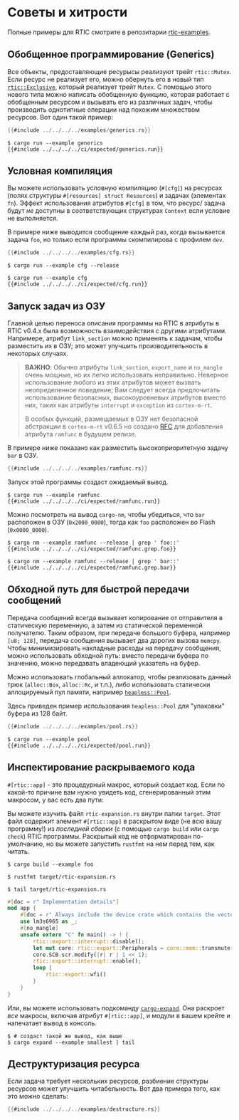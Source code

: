 # Советы и хитрости

Полные примеры для RTIC смотрите в репозитарии [rtic-examples][rtic-examples].

[rtic-examples]: https://github.com/rtic-rs/rtic-examples

## Обобщенное программирование (Generics)

Все объекты, предоставляющие ресурысы реализуют трейт `rtic::Mutex`.
Если ресурс не реализует его, можно обернуть его в новый тип [`rtic::Exclusive`],
который реализует трейт `Mutex`. С помощью этого нового типа
можно написать обобщенную функцию, которая работает с обобщенным ресурсом и
вызывать его из различных задач, чтобы производить однотипные операции над
похожим множеством ресурсов.
Вот один такой пример:

[`rtic::Exclusive`]: ../../../api/rtic/struct.Exclusive.html

``` rust
{{#include ../../../../examples/generics.rs}}
```

``` console
$ cargo run --example generics
{{#include ../../../../ci/expected/generics.run}}
```

## Условная компиляция

Вы можете использовать условную компиляцию (`#[cfg]`) на ресурсах (полях структуры
`#[resources] struct Resources`) и задачах (элементах `fn`).
Эффект использования атрибутов `#[cfg]` в том, что ресурс/ задача
будут *не* доступны в соответствующих структурах `Context` если условие не выполняется.

В примере ниже выводится сообщение каждый раз, когда вызывается задача `foo`, но только
если программы скомпилирова с профилем `dev`.

``` rust
{{#include ../../../../examples/cfg.rs}}
```

``` console
$ cargo run --example cfg --release

$ cargo run --example cfg
{{#include ../../../../ci/expected/cfg.run}}
```

## Запуск задач из ОЗУ

Главной целью переноса описания программы на RTIC в атрибуты в
RTIC v0.4.x была возможность взаимодействия с другими атрибутами.
Напримерe, атрибут `link_section` можно применять к задачам, чтобы разместить
их в ОЗУ; это может улучшить производительность в некоторых случаях.

> **ВАЖНО**: Обычно атрибуты `link_section`, `export_name` и `no_mangle`
> очень мощные, но их легко использовать неправильно. Неверное использование
> любого из этих атрибутов может вызвать неопределенное поведение;
> Вам следует всегда предпочитать использование безопасных, высокоуровневых
> атрибутов вместо них, таких как атрибуты `interrupt` и `exception`
> из `cortex-m-rt`.
>
> В особых функций, размещаемых в ОЗУ нет безопасной абстракции в `cortex-m-rt`
> v0.6.5 но создано [RFC] для добавления атрибута `ramfunc` в будущем релизе.

[RFC]: https://github.com/rust-embedded/cortex-m-rt/pull/100

В примере ниже показано как разместить высокоприоритетную задачу `bar` в ОЗУ.

``` rust
{{#include ../../../../examples/ramfunc.rs}}
```

Запуск этой программы создаст ожидаемый вывод.

``` console
$ cargo run --example ramfunc
{{#include ../../../../ci/expected/ramfunc.run}}
```

Можно посмотреть на вывод `cargo-nm`, чтобы убедиться, что `bar` расположен в ОЗУ
(`0x2000_0000`), тогда как `foo` расположен во Flash (`0x0000_0000`).

``` console
$ cargo nm --example ramfunc --release | grep ' foo::'
{{#include ../../../../ci/expected/ramfunc.grep.foo}}
```

``` console
$ cargo nm --example ramfunc --release | grep ' bar::'
{{#include ../../../../ci/expected/ramfunc.grep.bar}}
```

## Обходной путь для быстрой передачи сообщений

Передача сообщений всегда вызывает копирование от отправителя в
статическую переменную, а затем из статической переменной получателю.
Таким образом, при передаче большого буфера, например `[u8; 128]`, передача сообщения
вызывает два дорогих вызова `memcpy`. Чтобы минимизировать накладные расходы на передачу
сообщения, можно использовать обходной путь: вместо передачи буфера по значению,
можно передавать владеющий указатель на буфер.

Можно использовать глобальный аллокатор, чтобы реализовать данный трюк (`alloc::Box`,
`alloc::Rc`, и т.п.), либо использовать статически аллоцируемый пул памяти, например [`heapless::Pool`].

[`heapless::Pool`]: https://docs.rs/heapless/0.5.0/heapless/pool/index.html

Здесь приведен пример использования `heapless::Pool` для "упаковки" буфера из 128 байт.

``` rust
{{#include ../../../../examples/pool.rs}}
```

``` console
$ cargo run --example pool
{{#include ../../../../ci/expected/pool.run}}
```

## Инспектирование раскрываемого кода

`#[rtic::app]` - это процедурный макрос, который создает код.
Если по какой-то причине вам нужно увидеть код, сгенерированный этим макросом,
у вас есть два пути:

Вы можете изучить файл `rtic-expansion.rs` внутри папки `target`. Этот файл
содержит элемент `#[rtic::app]` в раскрытом виде (не всю вашу программу!)
из *последней сборки* (с помощью `cargo build` или `cargo check`) RTIC программы.
Раскрытый код не отформатирован по-умолчанию, но вы можете запустить `rustfmt`
на нем перед тем, как читать.

``` console
$ cargo build --example foo

$ rustfmt target/rtic-expansion.rs

$ tail target/rtic-expansion.rs
```

``` rust
#[doc = r" Implementation details"]
mod app {
    #[doc = r" Always include the device crate which contains the vector table"]
    use lm3s6965 as _;
    #[no_mangle]
    unsafe extern "C" fn main() -> ! {
        rtic::export::interrupt::disable();
        let mut core: rtic::export::Peripherals = core::mem::transmute(());
        core.SCB.scr.modify(|r| r | 1 << 1);
        rtic::export::interrupt::enable();
        loop {
            rtic::export::wfi()
        }
    }
}
```

Или, вы можете использовать подкоманду [`cargo-expand`]. Она раскроет
*все* макросы, включая атрибут `#[rtic::app]`, и модули в вашем крейте и
напечатает вывод в консоль.

[`cargo-expand`]: https://crates.io/crates/cargo-expand

``` console
$ # создаст такой же вывод, как выше
$ cargo expand --example smallest | tail
```

## Деструктуризация ресурса

Если задача требует нескольких ресурсов, разбиение структуры ресурсов
может улучшить читабельность. Вот два примера того, как это можно сделать: 

``` rust
{{#include ../../../../examples/destructure.rs}}
```
